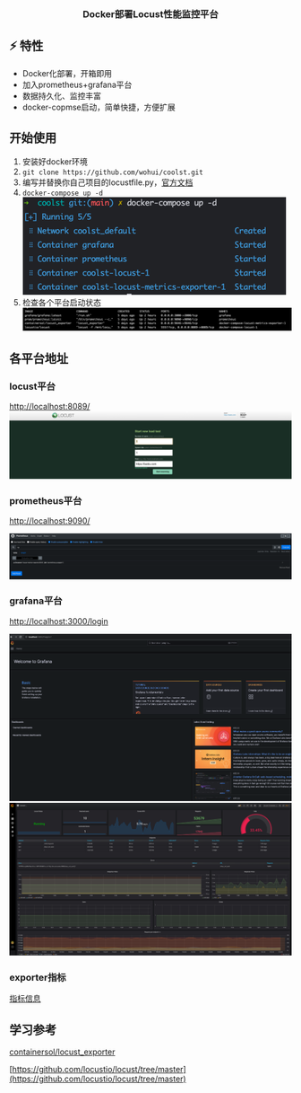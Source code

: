 <h3 align="center">Docker部署Locust性能监控平台</h3>

## ⚡️ 特性

* Docker化部署，开箱即用
* 加入prometheus+grafana平台
* 数据持久化、监控丰富
* docker-copmse启动，简单快捷，方便扩展

## 开始使用

1. 安装好docker环境
2. ```git clone https://github.com/wohui/coolst.git```
3. 编写并替换你自己项目的locustfile.py，[官方文档](https://docs.locust.io/en/stable/)
4. ```docker-compose up -d```
   ![img.png](assets/img_rundocker.png)
5. 检查各个平台启动状态
   ![img.png](assets/img_dockerstatus.png)

## 各平台地址

### locust平台

[http://localhost:8089/](https://localhost:8089/)
![image_locust.png](assets%2Fimage_locust.png)

### prometheus平台

[http://localhost:9090/](https://localhost:9090/)

[](https://)

![image.png](assets/img_prometheus.png)

### grafana平台

[http://localhost:3000/login](http://localhost:3000/login)

![image.png](assets/gra2.png)
![img.png](assets/gra3/img.png)
### exporter指标
[指标信息](https://github.com/ContainerSolutions/locust_exporter/blob/main/locust_exporter.md)
## 学习参考
[containersol/locust_exporter](https://github.com/ContainerSolutions/locust_exporter)

[https://github.com/locustio/locust/tree/master](https://github.com/locustio/locust/tree/master)